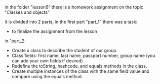 In the folder "lesson6" there is a homework assignment on the topic "Classes and objects"

It is divided into 2 parts, in the first part "part_1" there was a task:
- to finalize the assignment from the lesson

in "part_2:  
- Create a class to describe the student of our group.
- Class fields: first name, last name, passport number, group name (you can add your own fields if desired)
- Redefine the toString, hashcode, and equals methods in the class.
- Create multiple instances of the class with the same field value and compare using the equals method.
